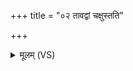 +++
title = "०२ तावद्वां चक्षुस्तति"

+++
<details><summary>मूलम् (VS)</summary>

ताव॑द्वां॒ चक्षु॒स्तति॑ वी॒र्या᳡णि॒ ताव॒त्तेज॑स्तति॒धा वाजि॑नानि। अ॒ग्निः शरी॑रं सचते य॒दैधो॑ऽधा प॒क्वान्मि॑थुना॒ सं भ॑वाथः ॥
</details>